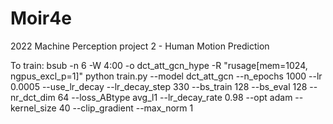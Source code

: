 # Moir4e
2022 Machine Perception project 2 - Human Motion Prediction

To train: bsub -n 6 -W 4:00 -o dct_att_gcn_hype -R "rusage[mem=1024, ngpus_excl_p=1]" python train.py --model dct_att_gcn --n_epochs 1000 --lr 0.0005 --use_lr_decay --lr_decay_step 330 --bs_train 128 --bs_eval 128 --nr_dct_dim 64 --loss_ABtype avg_l1 --lr_decay_rate 0.98 --opt adam --kernel_size 40 --clip_gradient --max_norm 1

